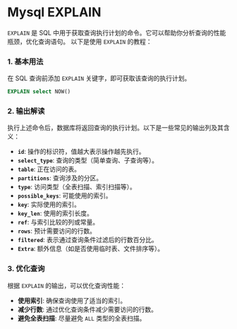 # Mysql EXPLAIN

`EXPLAIN` 是 SQL 中用于获取查询执行计划的命令。它可以帮助你分析查询的性能瓶颈，优化查询语句。
以下是使用 `EXPLAIN` 的教程：

### 1. **基本用法**

在 SQL 查询前添加 `EXPLAIN` 关键字，即可获取该查询的执行计划。

```sql
EXPLAIN select NOW()
```

### 2. **输出解读**

执行上述命令后，数据库将返回查询的执行计划。以下是一些常见的输出列及其含义：

- **``id``**: 操作的标识符，值越大表示操作越先执行。
- **``select_type``**: 查询的类型（简单查询、子查询等）。
- **``table``**: 正在访问的表。
- **``partitions``**: 查询涉及的分区。
- **``type``**: 访问类型（全表扫描、索引扫描等）。
- **``possible_keys``**: 可能使用的索引。
- **``key``**: 实际使用的索引。
- **``key_len``**: 使用的索引长度。
- **``ref``**: 与索引比较的列或常量。
- **``rows``**: 预计需要访问的行数。
- **``filtered``**: 表示通过查询条件过滤后的行数百分比。
- **``Extra``**: 额外信息（如是否使用临时表、文件排序等）。

### 3. **优化查询**

根据 `EXPLAIN` 的输出，可以优化查询性能：

- **使用索引**: 确保查询使用了适当的索引。
- **减少行数**: 通过优化查询条件减少需要访问的行数。
- **避免全表扫描**: 尽量避免 `ALL` 类型的全表扫描。
